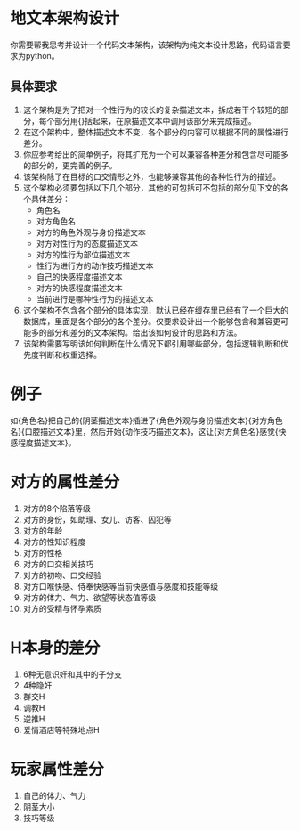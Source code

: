 # 地文本架构设计
你需要帮我思考并设计一个代码文本架构，该架构为纯文本设计思路，代码语言要求为python。
## 具体要求
1. 这个架构是为了把对一个性行为的较长的复杂描述文本，拆成若干个较短的部分，每个部分用{}括起来，在原描述文本中调用该部分来完成描述。
2. 在这个架构中，整体描述文本不变，各个部分的内容可以根据不同的属性进行差分。
3. 你应参考给出的简单例子，将其扩充为一个可以兼容各种差分和包含尽可能多的部分的，更完善的例子。
4. 该架构除了在目标的口交情形之外，也能够兼容其他的各种性行为的描述。
5. 这个架构必须要包括以下几个部分，其他的可包括可不包括的部分见下文的各个具体差分：
   - 角色名
   - 对方角色名
   - 对方的角色外观与身份描述文本
   - 对方对性行为的态度描述文本
   - 对方的性行为部位描述文本
   - 性行为进行方的动作技巧描述文本
   - 自己的快感程度描述文本
   - 对方的快感程度描述文本
   - 当前进行是哪种性行为的描述文本
6. 这个架构不包含各个部分的具体实现，默认已经在缓存里已经有了一个巨大的数据库，里面是各个部分的各个差分。仅要求设计出一个能够包含和兼容更可能多的部分和差分的文本架构。给出该如何设计的思路和方法。
7. 该架构需要写明该如何判断在什么情况下都引用哪些部分，包括逻辑判断和优先度判断和权重选择。

# 例子
如{角色名}把自己的{阴茎描述文本}插进了{角色外观与身份描述文本}{对方角色名}{口腔描述文本}里，然后开始{动作技巧描述文本}，这让{对方角色名}感觉{快感程度描述文本}。

# 对方的属性差分
1. 对方的8个陷落等级
2. 对方的身份，如助理、女儿、访客、囚犯等
3. 对方的年龄
4. 对方的性知识程度
5. 对方的性格
6. 对方的口交相关技巧
7. 对方的初吻、口交经验
8. 对方口喉快感、侍奉快感等当前快感值与感度和技能等级
9. 对方的体力、气力、欲望等状态值等级
10. 对方的受精与怀孕素质

# H本身的差分
1. 6种无意识奸和其中的子分支
2. 4种隐奸
3. 群交H
4. 调教H
5. 逆推H
6. 爱情酒店等特殊地点H

# 玩家属性差分
1. 自己的体力、气力
2. 阴茎大小
3. 技巧等级
